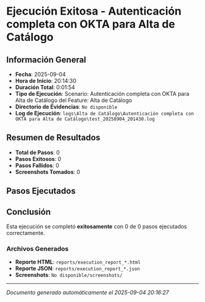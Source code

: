 # Ejecución Exitosa - Autenticación completa con OKTA para Alta de Catálogo

## Información General

- **Fecha**: 2025-09-04
- **Hora de Inicio**: 20:14:30
- **Duración Total**: 0:01:54
- **Tipo de Ejecución**: Scenario: Autenticación completa con OKTA para Alta de Catálogo del Feature: Alta de Catálogo
- **Directorio de Evidencias**: `No disponible`
- **Log de Ejecución**: `logs\Alta de Catálogo\Autenticación completa con OKTA para Alta de Catálogo\test_20250904_201430.log`

## Resumen de Resultados

- **Total de Pasos**: 0
- **Pasos Exitosos**: 0
- **Pasos Fallidos**: 0
- **Screenshots Tomados**: 0

## Pasos Ejecutados

## Conclusión

Esta ejecución se completó **exitosamente** con 0 de 0 pasos ejecutados correctamente.

### Archivos Generados

- **Reporte HTML**: `reports/execution_report_*.html`
- **Reporte JSON**: `reports/execution_report_*.json`
- **Screenshots**: `No disponible/screenshots/`

---
*Documento generado automáticamente el 2025-09-04 20:16:27*
